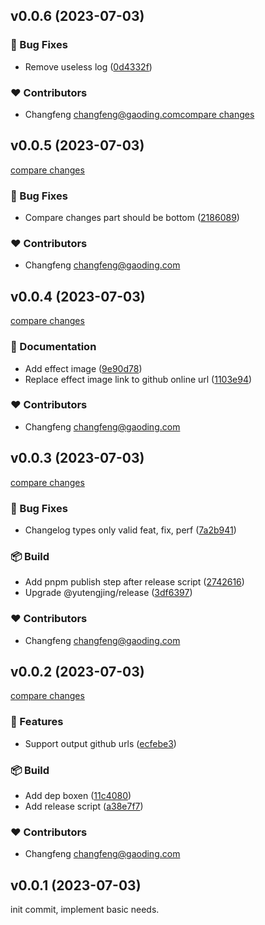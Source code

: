 ## v0.0.6 (2023-07-03)

### 🐞 Bug Fixes

- Remove useless log ([0d4332f](https://github.com/tjx666/release/commit/0d4332f))

### ❤️ Contributors

- Changfeng <changfeng@gaoding.com>[compare changes](https://github.com/tjx666/release/compare/v0.0.5...v0.0.6 '2023-07-03')

## v0.0.5 (2023-07-03)

[compare changes](https://github.com/tjx666/release/compare/v0.0.4...v0.0.5 '2023-07-03')

### 🐞 Bug Fixes

- Compare changes part should be bottom ([2186089](https://github.com/tjx666/release/commit/2186089))

### ❤️ Contributors

- Changfeng <changfeng@gaoding.com>

## v0.0.4 (2023-07-03)

[compare changes](https://github.com/tjx666/release/compare/v0.0.3...v0.0.4 '2023-07-03')

### 📖 Documentation

- Add effect image ([9e90d78](https://github.com/tjx666/release/commit/9e90d78))
- Replace effect image link to github online url ([1103e94](https://github.com/tjx666/release/commit/1103e94))

### ❤️ Contributors

- Changfeng <changfeng@gaoding.com>

## v0.0.3 (2023-07-03)

[compare changes](https://github.com/tjx666/release/compare/v0.0.2...v0.0.3 '2023-07-03')

### 🐞 Bug Fixes

- Changelog types only valid feat, fix, perf ([7a2b941](https://github.com/tjx666/release/commit/7a2b941))

### 📦 Build

- Add pnpm publish step after release script ([2742616](https://github.com/tjx666/release/commit/2742616))
- Upgrade @yutengjing/release ([3df6397](https://github.com/tjx666/release/commit/3df6397))

### ❤️ Contributors

- Changfeng <changfeng@gaoding.com>

## v0.0.2 (2023-07-03)

[compare changes](https://github.com/tjx666/release/compare/v0.0.1...v0.0.2 '2023-07-03')

### 🚀 Features

- Support output github urls ([ecfebe3](https://github.com/tjx666/release/commit/ecfebe3))

### 📦 Build

- Add dep boxen ([11c4080](https://github.com/tjx666/release/commit/11c4080))
- Add release script ([a38e7f7](https://github.com/tjx666/release/commit/a38e7f7))

### ❤️ Contributors

- Changfeng <changfeng@gaoding.com>

## v0.0.1 (2023-07-03)

init commit, implement basic needs.
